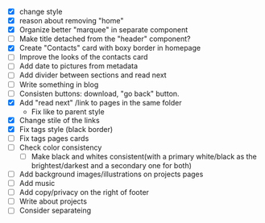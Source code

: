 - [X] change style
- [X] reason about removing "home"
- [X] Organize better "marquee" in separate component
- [ ] Make title detached from the "header" component?
- [X] Create "Contacts" card with boxy border in homepage
- [ ] Improve the looks of the contacts card
- [ ] Add date to pictures from metadata
- [ ] Add divider between sections and read next
- [ ] Write something in blog
- [ ] Consisten buttons: download, "go back" button.
- [X] Add "read next" /link to pages in the same folder
  - Fix like to parent style
- [X] Change stile of the links
- [X] Fix tags style (black border)
- [ ] Fix tags pages cards
- [ ] Check color consistency
  - [ ] Make black and whites consistent(with a primary white/black as the brightest/darkest and a secondary one for both)
- [ ] Add background images/illustrations on projects pages
- [ ] Add music
- [ ] Add copy/privacy on the right of footer
- [ ] Write about projects
- [ ] Consider separateing 